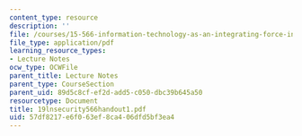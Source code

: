 ```yaml
---
content_type: resource
description: ''
file: /courses/15-566-information-technology-as-an-integrating-force-in-manufacturing-spring-2003/57df8217e6f063ef8ca406dfd5bf3ea4_19lnsecurity566handout1.pdf
file_type: application/pdf
learning_resource_types:
- Lecture Notes
ocw_type: OCWFile
parent_title: Lecture Notes
parent_type: CourseSection
parent_uid: 89d5c8cf-ef2d-add5-c050-dbc39b645a50
resourcetype: Document
title: 19lnsecurity566handout1.pdf
uid: 57df8217-e6f0-63ef-8ca4-06dfd5bf3ea4
---
```

